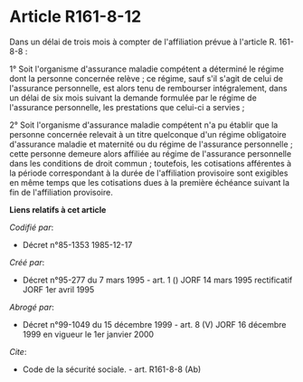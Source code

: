 # Article R161-8-12

Dans un délai de trois mois à compter de l'affiliation prévue à l'article R. 161-8-8 :

1° Soit l'organisme d'assurance maladie compétent a déterminé le régime dont la personne concernée relève ; ce régime, sauf
s'il s'agit de celui de l'assurance personnelle, est alors tenu de rembourser intégralement, dans un délai de six mois
suivant la demande formulée par le régime de l'assurance personnelle, les prestations que celui-ci a servies ;

2° Soit l'organisme d'assurance maladie compétent n'a pu établir que la personne concernée relevait à un titre quelconque
d'un régime obligatoire d'assurance maladie et maternité ou du régime de l'assurance personnelle ; cette personne demeure
alors affiliée au régime de l'assurance personnelle dans les conditions de droit commun ; toutefois, les cotisations
afférentes à la période correspondant à la durée de l'affiliation provisoire sont exigibles en même temps que les cotisations
dues à la première échéance suivant la fin de l'affiliation provisoire.

**Liens relatifs à cet article**

_Codifié par_:

  - Décret n°85-1353 1985-12-17

_Créé par_:

  - Décret n°95-277 du 7 mars 1995 - art. 1 () JORF 14 mars 1995 rectificatif JORF 1er avril 1995

_Abrogé par_:

  - Décret n°99-1049 du 15 décembre 1999 - art. 8 (V) JORF 16 décembre 1999 en vigueur le 1er janvier 2000

_Cite_:

  - Code de la sécurité sociale. - art. R161-8-8 (Ab)
